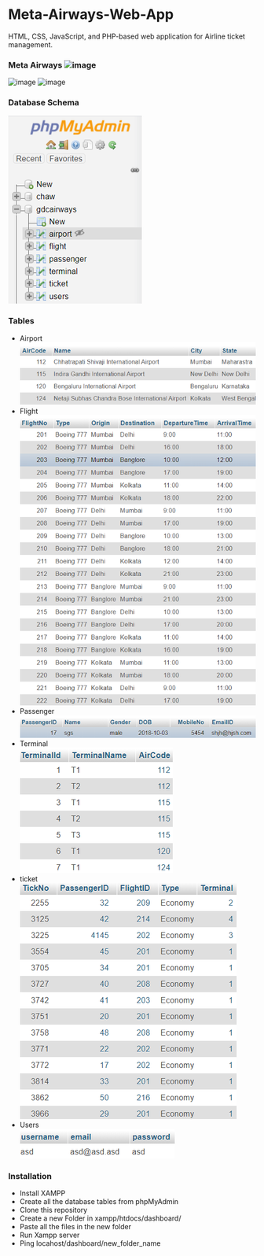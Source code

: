 # Meta-Airways-Web-App
HTML, CSS, JavaScript, and PHP-based web application for Airline ticket management.

### Meta Airways ![image](https://github.com/meenaljain0303/Airways-Booking-System/assets/75546189/2b36e87e-944f-463b-9194-d9550641a849)
![image](https://github.com/meenaljain0303/Airways-Booking-System/assets/75546189/6e4d4c0c-9032-40ed-8017-037edd29aedd)
![image](https://github.com/meenaljain0303/Airways-Booking-System/assets/75546189/bda317e9-a03d-4f90-b783-e4f0f1527a5b)




### Database Schema <br/>
![plot](./assets/schema.png)

### Tables
* Airport <br/>
![plot](./assets/airport.png)
* Flight <br/>
![plot](./assets/flight.png)
* Passenger <br/>
![plot](./assets/passenger.png)
* Terminal <br/>
![plot](./assets/terminal.png)
* ticket <br/>
![plot](./assets/ticket.png)
* Users <br/>
![plot](./assets/user.png)

### Installation
* Install XAMPP
* Create all the database tables from phpMyAdmin
* Clone this repository
* Create a new Folder in xampp/htdocs/dashboard/
* Paste all the files in the new folder
* Run Xampp server
* Ping locahost/dashboard/new_folder_name
